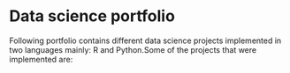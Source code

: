 # Data science portfolio
Following portfolio contains different data science projects implemented in two languages mainly: R and Python.Some of the projects that were implemented are:


